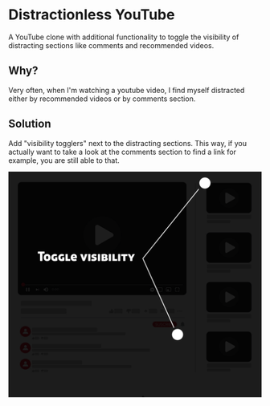# Distractionless YouTube

A YouTube clone with additional functionality to toggle the visibility of distracting sections like comments and recommended videos.

## Why?

Very often, when I'm watching a youtube video, I find myself distracted either by recommended videos or by comments section.

## Solution

Add "visibility togglers" next to the distracting sections. This way, if you actually want to take a look at the comments section 
to find a link for example, you are still able to that.

![Visibility Togglers](./docs/toggle-visibility.png)